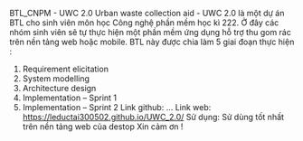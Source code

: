 BTL_CNPM - UWC 2.0
Urban waste collection aid - UWC 2.0 là một dự án BTL cho sinh viên môn học Công nghệ phần mềm học kì 222. Ở đây các nhóm sinh viên sẽ tự thực hiện một phần mềm ứng dụng hỗ trợ thu gom rác trên nền tảng web hoặc mobile. BTL này được chia làm 5 giai đoạn thực hiện :
1. Requirement elicitation
2. System modelling
3. Architecture design
4. Implementation – Sprint 1
5. Implementation – Sprint 2
Link github: ...
Link web: https://leductai300502.github.io/UWC_2.0/
Sử dụng: Sử dùng tốt nhất trên nền tảng web của destop
Xin cảm ơn !
